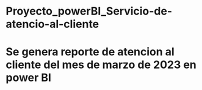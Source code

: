 # Proyecto_powerBI_Servicio-de-atencio-al-cliente
<h1>Se genera reporte de atencion al cliente del mes de marzo de 2023 en power BI</h1>
